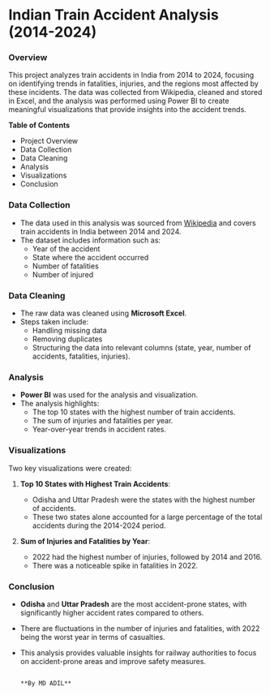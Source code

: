 # Indian Train Accident Analysis (2014-2024)

### Overview
This project analyzes train accidents in India from 2014 to 2024, focusing on identifying trends in fatalities, injuries, and the regions most affected by these incidents. The data was collected from Wikipedia, cleaned and stored in Excel, and the analysis was performed using Power BI to create meaningful visualizations that provide insights into the accident trends.

**Table of Contents**
- Project Overview
- Data Collection
- Data Cleaning
- Analysis
- Visualizations
- Conclusion


### Data Collection
- The data used in this analysis was sourced from [Wikipedia](https://en.wikipedia.org) and covers train accidents in India between 2014 and 2024.
- The dataset includes information such as:
  - Year of the accident
  - State where the accident occurred
  - Number of fatalities
  - Number of injured

### Data Cleaning
- The raw data was cleaned using **Microsoft Excel**.
- Steps taken include:
  - Handling missing data
  - Removing duplicates
  - Structuring the data into relevant columns (state, year, number of accidents, fatalities, injuries).

### Analysis
- **Power BI** was used for the analysis and visualization.
- The analysis highlights:
  - The top 10 states with the highest number of train accidents.
  - The sum of injuries and fatalities per year.
  - Year-over-year trends in accident rates.
  
### Visualizations
Two key visualizations were created:
1. **Top 10 States with Highest Train Accidents**:
   - Odisha and Uttar Pradesh were the states with the highest number of accidents.
   - These two states alone accounted for a large percentage of the total accidents during the 2014-2024 period.
   
2. **Sum of Injuries and Fatalities by Year**:
   - 2022 had the highest number of injuries, followed by 2014 and 2016.
   - There was a noticeable spike in fatalities in 2022.

### Conclusion
- **Odisha** and **Uttar Pradesh** are the most accident-prone states, with significantly higher accident rates compared to others.
- There are fluctuations in the number of injuries and fatalities, with 2022 being the worst year in terms of casualties.
- This analysis provides valuable insights for railway authorities to focus on accident-prone areas and improve safety measures.


                                                                                                                                                      **By MD ADIL**
